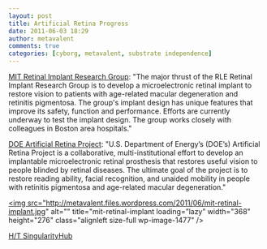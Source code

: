 ```yaml
---
layout: post
title: Artificial Retina Progress 
date: 2011-06-03 18:29
author: metavalent
comments: true
categories: [cyborg, metavalent, substrate independence]
---
```

<a href="http://www.rle.mit.edu/rleonline/research/RetinalImplantResearchGroup.html" target="_blank">MIT Retinal Implant Research Group</a>: "The major thrust of the RLE Retinal Implant Research Group is to develop a microelectronic retinal implant to restore vision to patients with age-related macular degeneration and retinitis pigmentosa. The group's implant design has unique features that improve its safety, function and performance. Efforts are currently underway to test the implant design. The group works closely with colleagues in Boston area hospitals."

<a href="http://artificialretina.energy.gov/">DOE Artificial Retina Project</a>: "U.S. Department of Energy’s (DOE’s) Artificial Retina Project is a collaborative, multi-institutional effort to develop an implantable microelectronic retinal prosthesis that restores useful vision to people blinded by retinal diseases. The ultimate goal of the project is to restore reading ability, facial recognition, and unaided mobility in people with retinitis pigmentosa and age-related macular degeneration."

<a href="http://metavalent.files.wordpress.com/2011/06/mit-retinal-implant.jpg" rel="attachment wp-att-1477"><img src="http://metavalent.files.wordpress.com/2011/06/mit-retinal-implant.jpg" alt="" title="mit-retinal-implant loading=”lazy” width="368" height="276" class="alignleft size-full wp-image-1477" /></a>

<p><a href="http://singularityhub.com/2009/10/12/mits-retinal-implant-is-moving-forward-but-hasnt-caught-up-with-argus-ii">H/T SingularityHub</a></p>
